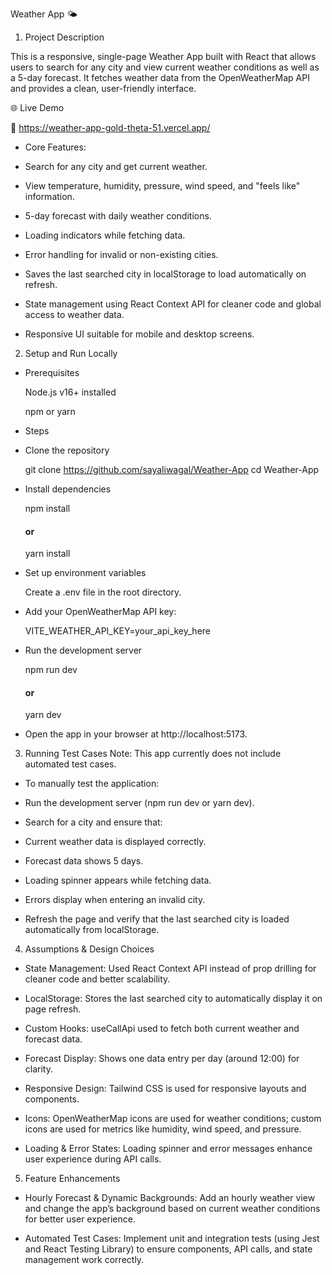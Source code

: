 Weather App 🌤️

1. Project Description

This is a responsive, single-page Weather App built with React that allows users to search for any city and view current weather conditions as well as a 5-day forecast. It fetches weather data from the OpenWeatherMap API and provides a clean, user-friendly interface.

🌐 Live Demo

🔗 https://weather-app-gold-theta-51.vercel.app/

- Core Features:

* Search for any city and get current weather.

* View temperature, humidity, pressure, wind speed, and "feels like" information.

* 5-day forecast with daily weather conditions.

* Loading indicators while fetching data.

* Error handling for invalid or non-existing cities.

* Saves the last searched city in localStorage to load automatically on refresh.

* State management using React Context API for cleaner code and global access to weather data.

* Responsive UI suitable for mobile and desktop screens.

2. Setup and Run Locally

- Prerequisites

  Node.js v16+ installed

  npm or yarn

- Steps

- Clone the repository

  git clone https://github.com/sayaliwagal/Weather-App
  cd Weather-App

- Install dependencies

  npm install

  #### or

  yarn install

- Set up environment variables

  Create a .env file in the root directory.

- Add your OpenWeatherMap API key:

  VITE_WEATHER_API_KEY=your_api_key_here

- Run the development server

  npm run dev

  #### or

  yarn dev

- Open the app in your browser at http://localhost:5173.

3. Running Test Cases
   Note: This app currently does not include automated test cases.

- To manually test the application:

- Run the development server (npm run dev or yarn dev).

- Search for a city and ensure that:

- Current weather data is displayed correctly.

- Forecast data shows 5 days.

- Loading spinner appears while fetching data.

- Errors display when entering an invalid city.

- Refresh the page and verify that the last searched city is loaded automatically from localStorage.

4. Assumptions & Design Choices

- State Management: Used React Context API instead of prop drilling for cleaner code and better scalability.

- LocalStorage: Stores the last searched city to automatically display it on page refresh.

- Custom Hooks: useCallApi used to fetch both current weather and forecast data.

- Forecast Display: Shows one data entry per day (around 12:00) for clarity.

- Responsive Design: Tailwind CSS is used for responsive layouts and components.

- Icons: OpenWeatherMap icons are used for weather conditions; custom icons are used for metrics like humidity, wind speed, and pressure.

- Loading & Error States: Loading spinner and error messages enhance user experience during API calls.

5. Feature Enhancements

- Hourly Forecast & Dynamic Backgrounds: Add an hourly weather view and change the app’s background based on current weather conditions for better user experience.

- Automated Test Cases: Implement unit and integration tests (using Jest and React Testing Library) to ensure components, API calls, and state management work correctly.